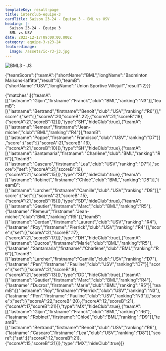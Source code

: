 ```yaml
---
templateKey: result-page
title: interclub-equipe-3
cardTitle: Saison 23-24 - Équipe 3 - BML vs USV
heading: |-
  Saison 23-24 - Équipe 3
  BML vs USV
date: 2023-12-17T09:00:00.000Z
category: equipe-3-s23-24
featuredimage:
  image: /assets/ic-r3-j3.jpg
---
```

![](/assets/ic-r3-j3.jpg "BML3 - J3")

<teamscoreboard>{"teamScore":{"teamA":{"shortName":"BML","longName":"Badminton Maisons-laffitte","result":6},"teamB":{"shortName":"USV","longName":"Union Sportive Villejuif","result":2}}}</teamscoreboard>

<scoreboard>{"matches":[{"teamA":[{"lastname":"Gijon","firstname":"Franck","club":"BML","ranking":"N3"}],"teamB":[{"lastname":"Bertrand","firstname":"Benoît","club":"USV","ranking":"R6"}],"score":{"set":[{"scoreA":20,"scoreB":22},{"scoreA":21,"scoreB":18},{"scoreA":21,"scoreB":12}]},"type":"SH","hideClub":true},{"teamA":[{"lastname":"Remeur","firstname":"Jean-michel","club":"BML","ranking":"R4"}],"teamB":[{"lastname":"Poppe","firstname":"Francisco","club":"USV","ranking":"D7"}],"score":{"set":[{"scoreA":21,"scoreB":16},{"scoreA":21,"scoreB":10}]},"type":"SH","hideClub":true},{"teamA":[{"lastname":"Santamaria","firstname":"Charlène","club":"BML","ranking":"R6"}],"teamB":[{"lastname":"Cascaro","firstname":"Lea","club":"USV","ranking":"D7"}],"score":{"set":[{"scoreA":21,"scoreB":16},{"scoreA":21,"scoreB":15}]},"type":"SD","hideClub":true},{"teamA":[{"lastname":"Robinet","firstname":"Chloé","club":"BML","ranking":"D8"}],"teamB":[{"lastname":"Larcher","firstname":"Camille","club":"USV","ranking":"D8"}],"score":{"set":[{"scoreA":21,"scoreB":15},{"scoreA":21,"scoreB":15}]},"type":"SD","hideClub":true},{"teamA":[{"lastname":"Gautier","firstname":"Marc","club":"BML","ranking":"R5"},{"lastname":"Remeur","firstname":"Jean-michel","club":"BML","ranking":"R5"}],"teamB":[{"lastname":"Cerdan","firstname":"Laurent","club":"USV","ranking":"R4"},{"lastname":"Roy","firstname":"Pierrick","club":"USV","ranking":"R4"}],"score":{"set":[{"scoreA":21,"scoreB":17},{"scoreA":21,"scoreB":17}]},"type":"DH","hideClub":true},{"teamA":[{"lastname":"Ducros","firstname":"Marie","club":"BML","ranking":"R5"},{"lastname":"Santamaria","firstname":"Charlène","club":"BML","ranking":"R6"}],"teamB":[{"lastname":"Larcher","firstname":"Camille","club":"USV","ranking":"D7"},{"lastname":"Pen","firstname":"Pauline","club":"USV","ranking":"D7"}],"score":{"set":[{"scoreA":21,"scoreB":8},{"scoreA":21,"scoreB":13}]},"type":"DD","hideClub":true},{"teamA":[{"lastname":"Gautier","firstname":"Marc","club":"BML","ranking":"R4"},{"lastname":"Ducros","firstname":"Marie","club":"BML","ranking":"R5"}],"teamB":[{"lastname":"Roy","firstname":"Pierrick","club":"USV","ranking":"N3"},{"lastname":"Pen","firstname":"Pauline","club":"USV","ranking":"N3"}],"score":{"set":[{"scoreA":22,"scoreB":20},{"scoreA":12,"scoreB":21},{"scoreA":17,"scoreB":21}]},"type":"MX","hideClub":true},{"teamA":[{"lastname":"Gijon","firstname":"Franck","club":"BML","ranking":"R6"},{"lastname":"Robinet","firstname":"Chloé","club":"BML","ranking":"D9"}],"teamB":[{"lastname":"Bertrand","firstname":"Benoît","club":"USV","ranking":"R6"},{"lastname":"Cascaro","firstname":"Lea","club":"USV","ranking":"D8"}],"score":{"set":[{"scoreA":12,"scoreB":21},{"scoreA":15,"scoreB":21}]},"type":"MX","hideClub":true}]}</scoreboard>